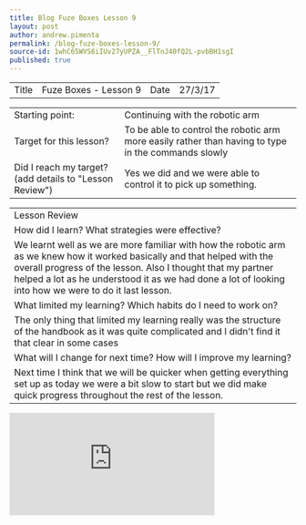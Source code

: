 ```yaml
---
title: Blog Fuze Boxes Lesson 9
layout: post
author: andrew.pimenta
permalink: /blog-fuze-boxes-lesson-9/
source-id: 1whC65WVS6iIUv27yUPZA__FlTnJ40fQ2L-pvbBH1sgI
published: true
---
```

<table>
  <tr>
    <td>Title</td>
    <td>Fuze Boxes - Lesson 9</td>
    <td>Date</td>
    <td>27/3/17</td>
  </tr>
</table>


<table>
  <tr>
    <td>Starting point:</td>
    <td>Continuing with the robotic arm</td>
  </tr>
  <tr>
    <td>Target for this lesson?</td>
    <td>To be able to control the robotic arm more easily rather than having to type in the commands slowly</td>
  </tr>
  <tr>
    <td>Did I reach my target? 
(add details to "Lesson Review")</td>
    <td> Yes we did and we were able to control it to pick up something.</td>
  </tr>
</table>


<table>
  <tr>
    <td>Lesson Review</td>
  </tr>
  <tr>
    <td>How did I learn? What strategies were effective? </td>
  </tr>
  <tr>
    <td>We learnt well as we are more familiar with how the robotic arm as we knew how it worked basically and that helped with the overall progress of the lesson. Also I thought that my partner helped a lot as he understood it as we had done a lot of looking into how we were to do it last lesson.</td>
  </tr>
  <tr>
    <td>What limited my learning? Which habits do I need to work on? </td>
  </tr>
  <tr>
    <td>The only thing that limited my learning really was the structure of the handbook as it was quite complicated and I didn't find it that clear in some cases</td>
  </tr>
  <tr>
    <td>What will I change for next time? How will I improve my learning?</td>
  </tr>
  <tr>
    <td>Next time I think that we will be quicker when getting everything set up as today we were a bit slow to start but we did make quick progress throughout the rest of the lesson.</td>
  </tr>
</table>

<iframe width="360" height="180" src="https://www.youtube.com/embed/VIpZPStsBTE" frameborder="0" allowfullscreen></iframe>
